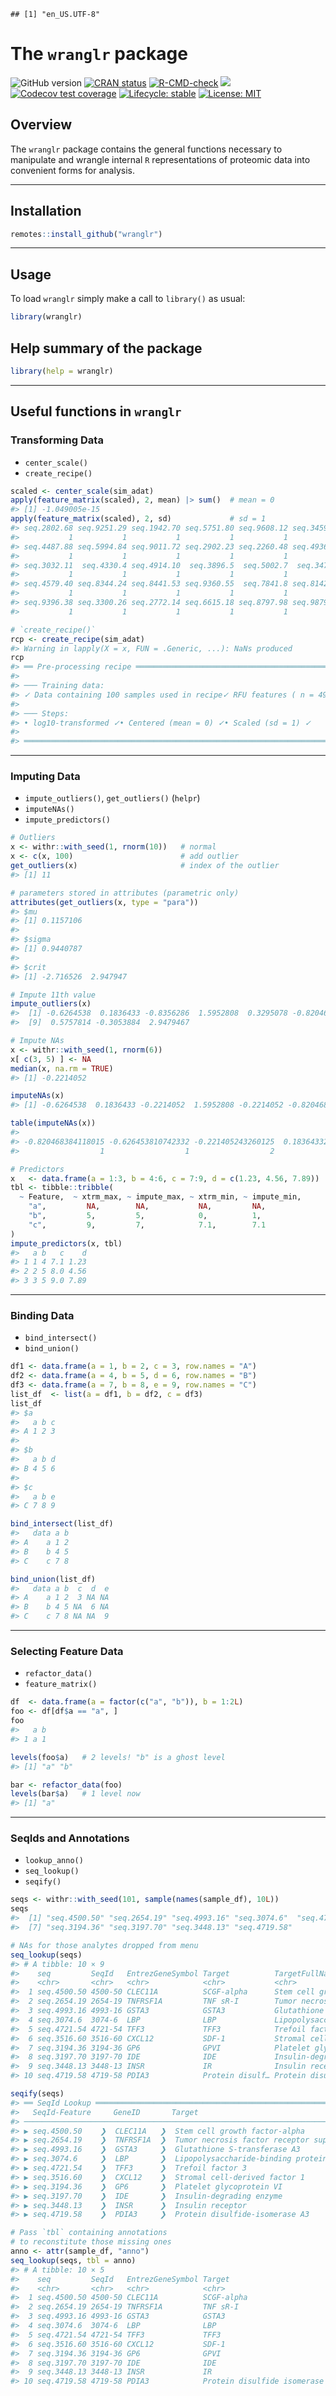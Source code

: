 
<!-- README.md is generated from README.Rmd. Please edit that file -->

    ## [1] "en_US.UTF-8"

# The `wranglr` package

<!-- badges: start -->

![GitHub
version](https://img.shields.io/badge/Version-0.0.1-success.svg?style=flat&logo=github)
[![CRAN
status](http://www.r-pkg.org/badges/version/wranglr)](https://cran.r-project.org/package=wranglr)
[![R-CMD-check](https://github.com/stufield/wranglr/workflows/R-CMD-check/badge.svg)](https://github.com/stufield/wranglr/actions)
[![](https://cranlogs.r-pkg.org/badges/grand-total/wranglr)](https://cran.r-project.org/package=wranglr)
[![Codecov test
coverage](https://codecov.io/gh/stufield/wranglr/branch/main/graph/badge.svg)](https://app.codecov.io/gh/stufield/wranglr?branch=main)
[![Lifecycle:
stable](https://img.shields.io/badge/lifecycle-stable-brightgreen.svg)](https://lifecycle.r-lib.org/articles/stages.html#stable)
[![License:
MIT](https://img.shields.io/badge/License-MIT-blue.svg)](https://choosealicense.com/licenses/mit/)
<!-- badges: end -->

## Overview

The `wranglr` package contains the general functions necessary to
manipulate and wrangle internal `R` representations of proteomic data
into convenient forms for analysis.

------------------------------------------------------------------------

## Installation

``` r
remotes::install_github("wranglr")
```

------------------------------------------------------------------------

## Usage

To load `wranglr` simply make a call to `library()` as usual:

``` r
library(wranglr)
```

## Help summary of the package

``` r
library(help = wranglr)
```

------------------------------------------------------------------------

## Useful functions in `wranglr`

### Transforming Data

- `center_scale()`
- `create_recipe()`

``` r
scaled <- center_scale(sim_adat)
apply(feature_matrix(scaled), 2, mean) |> sum()  # mean = 0
#> [1] -1.049005e-15
apply(feature_matrix(scaled), 2, sd)             # sd = 1
#> seq.2802.68 seq.9251.29 seq.1942.70 seq.5751.80 seq.9608.12 seq.3459.49 seq.3865.56 seq.3363.21 
#>           1           1           1           1           1           1           1           1 
#> seq.4487.88 seq.5994.84 seq.9011.72 seq.2902.23 seq.2260.48 seq.4936.96 seq.2277.95 seq.2953.31 
#>           1           1           1           1           1           1           1           1 
#> seq.3032.11  seq.4330.4 seq.4914.10  seq.3896.5  seq.5002.7  seq.3476.4 seq.1130.49 seq.6356.60 
#>           1           1           1           1           1           1           1           1 
#> seq.4579.40 seq.8344.24 seq.8441.53 seq.9360.55  seq.7841.8 seq.8142.63 seq.4461.56 seq.9297.97 
#>           1           1           1           1           1           1           1           1 
#> seq.9396.38 seq.3300.26 seq.2772.14 seq.6615.18 seq.8797.98 seq.9879.88 seq.8993.16 seq.9373.82 
#>           1           1           1           1           1           1           1           1

# `create_recipe()`
rcp <- create_recipe(sim_adat)
#> Warning in lapply(X = x, FUN = .Generic, ...): NaNs produced
rcp
#> ══ Pre-processing recipe ═══════════════════════════════════════════════════════════════════════════
#> 
#> ─── Training data:
#> ✓ Data containing 100 samples used in recipe✓ RFU features ( n = 49 ) will be processed by:
#> 
#> ─── Steps:
#> • log10-transformed ✓• Centered (mean = 0) ✓• Scaled (sd = 1) ✓
#> 
#> ════════════════════════════════════════════════════════════════════════════════════════════════════
```

------------------------------------------------------------------------

### Imputing Data

- `impute_outliers()`, `get_outliers()` (`helpr`)
- `imputeNAs()`
- `impute_predictors()`

``` r
# Outliers
x <- withr::with_seed(1, rnorm(10))   # normal
x <- c(x, 100)                        # add outlier
get_outliers(x)                       # index of the outlier
#> [1] 11

# parameters stored in attributes (parametric only)
attributes(get_outliers(x, type = "para"))
#> $mu
#> [1] 0.1157106
#> 
#> $sigma
#> [1] 0.9440787
#> 
#> $crit
#> [1] -2.716526  2.947947

# Impute 11th value
impute_outliers(x)
#>  [1] -0.6264538  0.1836433 -0.8356286  1.5952808  0.3295078 -0.8204684  0.4874291  0.7383247
#>  [9]  0.5757814 -0.3053884  2.9479467

# Impute NAs
x <- withr::with_seed(1, rnorm(6))
x[ c(3, 5) ] <- NA
median(x, na.rm = TRUE)
#> [1] -0.2214052

imputeNAs(x)
#> [1] -0.6264538  0.1836433 -0.2214052  1.5952808 -0.2214052 -0.8204684

table(imputeNAs(x))
#> 
#> -0.820468384118015 -0.626453810742332 -0.221405243260125  0.183643324222082   1.59528080213779 
#>                  1                  1                  2                  1                  1

# Predictors
x   <- data.frame(a = 1:3, b = 4:6, c = 7:9, d = c(1.23, 4.56, 7.89))
tbl <- tibble::tribble(
  ~ Feature,  ~ xtrm_max, ~ impute_max, ~ xtrm_min, ~ impute_min,
    "a",         NA,        NA,           NA,         NA,
    "b",         5,         5,            0,          1,
    "c",         9,         7,            7.1,        7.1
)
impute_predictors(x, tbl)
#>   a b   c    d
#> 1 1 4 7.1 1.23
#> 2 2 5 8.0 4.56
#> 3 3 5 9.0 7.89
```

------------------------------------------------------------------------

### Binding Data

- `bind_intersect()`
- `bind_union()`

``` r
df1 <- data.frame(a = 1, b = 2, c = 3, row.names = "A")
df2 <- data.frame(a = 4, b = 5, d = 6, row.names = "B")
df3 <- data.frame(a = 7, b = 8, e = 9, row.names = "C")
list_df  <- list(a = df1, b = df2, c = df3)
list_df
#> $a
#>   a b c
#> A 1 2 3
#> 
#> $b
#>   a b d
#> B 4 5 6
#> 
#> $c
#>   a b e
#> C 7 8 9

bind_intersect(list_df)
#>   data a b
#> A    a 1 2
#> B    b 4 5
#> C    c 7 8

bind_union(list_df)
#>   data a b  c  d  e
#> A    a 1 2  3 NA NA
#> B    b 4 5 NA  6 NA
#> C    c 7 8 NA NA  9
```

------------------------------------------------------------------------

### Selecting Feature Data

- `refactor_data()`
- `feature_matrix()`

``` r
df  <- data.frame(a = factor(c("a", "b")), b = 1:2L)
foo <- df[df$a == "a", ]
foo
#>   a b
#> 1 a 1

levels(foo$a)   # 2 levels! "b" is a ghost level
#> [1] "a" "b"

bar <- refactor_data(foo)
levels(bar$a)   # 1 level now
#> [1] "a"
```

------------------------------------------------------------------------

### SeqIds and Annotations

- `lookup_anno()`
- `seq_lookup()`
- `seqify()`

``` r
seqs <- withr::with_seed(101, sample(names(sample_df), 10L))
seqs
#>  [1] "seq.4500.50" "seq.2654.19" "seq.4993.16" "seq.3074.6"  "seq.4721.54" "seq.3516.60"
#>  [7] "seq.3194.36" "seq.3197.70" "seq.3448.13" "seq.4719.58"

# NAs for those analytes dropped from menu
seq_lookup(seqs)
#> # A tibble: 10 × 9
#>    seq         SeqId   EntrezGeneSymbol Target          TargetFullName Dilution UniProt List  Reason
#>    <chr>       <chr>   <chr>            <chr>           <chr>          <chr>    <chr>   <chr> <chr> 
#>  1 seq.4500.50 4500-50 CLEC11A          SCGF-alpha      Stem cell gro… 0.5%     Q9Y240  ""    ""    
#>  2 seq.2654.19 2654-19 TNFRSF1A         TNF sR-I        Tumor necrosi… 20%      P19438  ""    ""    
#>  3 seq.4993.16 4993-16 GSTA3            GSTA3           Glutathione S… 20%      Q16772  ""    ""    
#>  4 seq.3074.6  3074-6  LBP              LBP             Lipopolysacch… 0.005%   P18428  ""    ""    
#>  5 seq.4721.54 4721-54 TFF3             TFF3            Trefoil facto… 0.5%     Q07654  ""    ""    
#>  6 seq.3516.60 3516-60 CXCL12           SDF-1           Stromal cell-… 20%      P48061  ""    ""    
#>  7 seq.3194.36 3194-36 GP6              GPVI            Platelet glyc… 0.5%     Q9HCN6  ""    ""    
#>  8 seq.3197.70 3197-70 IDE              IDE             Insulin-degra… 20%      P14735  ""    ""    
#>  9 seq.3448.13 3448-13 INSR             IR              Insulin recep… 20%      P06213  ""    ""    
#> 10 seq.4719.58 4719-58 PDIA3            Protein disulf… Protein disul… 0.5%     P30101  ""    ""

seqify(seqs)
#> ══ SeqId Lookup ════════════════════════════════════════════════════════════════════════════════════
#>   SeqId-Feature     GeneID       Target                                                   List     Reason   
#> ────────────────────────────────────────────────────────────────────────────────────────────────────
#> ▶ seq.4500.50    ❯  CLEC11A   ❯  Stem cell growth factor-alpha                         ❯        ❯        
#> ▶ seq.2654.19    ❯  TNFRSF1A  ❯  Tumor necrosis factor receptor superfamily member 1A  ❯        ❯        
#> ▶ seq.4993.16    ❯  GSTA3     ❯  Glutathione S-transferase A3                          ❯        ❯        
#> ▶ seq.3074.6     ❯  LBP       ❯  Lipopolysaccharide-binding protein                    ❯        ❯        
#> ▶ seq.4721.54    ❯  TFF3      ❯  Trefoil factor 3                                      ❯        ❯        
#> ▶ seq.3516.60    ❯  CXCL12    ❯  Stromal cell-derived factor 1                         ❯        ❯        
#> ▶ seq.3194.36    ❯  GP6       ❯  Platelet glycoprotein VI                              ❯        ❯        
#> ▶ seq.3197.70    ❯  IDE       ❯  Insulin-degrading enzyme                              ❯        ❯        
#> ▶ seq.3448.13    ❯  INSR      ❯  Insulin receptor                                      ❯        ❯        
#> ▶ seq.4719.58    ❯  PDIA3     ❯  Protein disulfide-isomerase A3                        ❯        ❯

# Pass `tbl` containing annotations
# to reconstitute those missing ones
anno <- attr(sample_df, "anno")
seq_lookup(seqs, tbl = anno)
#> # A tibble: 10 × 5
#>    seq         SeqId   EntrezGeneSymbol Target                         TargetFullName               
#>    <chr>       <chr>   <chr>            <chr>                          <chr>                        
#>  1 seq.4500.50 4500-50 CLEC11A          SCGF-alpha                     Stem Cell Growth Factor-alpha
#>  2 seq.2654.19 2654-19 TNFRSF1A         TNF sR-I                       Tumor necrosis factor recept…
#>  3 seq.4993.16 4993-16 GSTA3            GSTA3                          Glutathione S-transferase A3 
#>  4 seq.3074.6  3074-6  LBP              LBP                            Lipopolysaccharide-binding p…
#>  5 seq.4721.54 4721-54 TFF3             TFF3                           Trefoil factor 3             
#>  6 seq.3516.60 3516-60 CXCL12           SDF-1                          Stromal cell-derived factor 1
#>  7 seq.3194.36 3194-36 GP6              GPVI                           Platelet glycoprotein VI     
#>  8 seq.3197.70 3197-70 IDE              IDE                            Insulin-degrading enzyme     
#>  9 seq.3448.13 3448-13 INSR             IR                             Insulin receptor             
#> 10 seq.4719.58 4719-58 PDIA3            Protein disulfide isomerase A3 Protein disulfide-isomerase …
```
